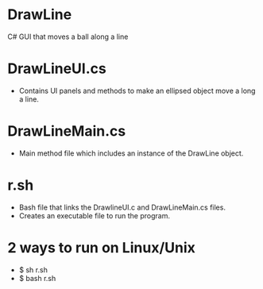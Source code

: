 # DrawLine
C# GUI that moves a ball along a line

# DrawLineUI.cs
- Contains UI panels and methods to make an ellipsed object move a long a line.

# DrawLineMain.cs
- Main method file which includes an instance of the DrawLine object.

# r.sh
- Bash file that links the DrawlineUI.c and DrawLineMain.cs files.
- Creates an executable file to run the program.

# 2 ways to run on Linux/Unix
- $ sh r.sh
- $ bash r.sh
